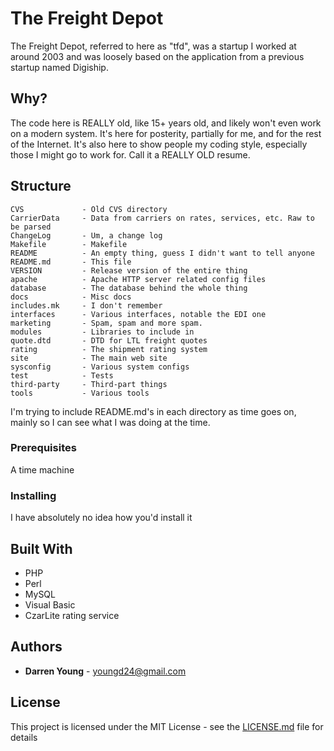 # The Freight Depot

The Freight Depot, referred to here as "tfd", was a startup I worked at around 2003 and was loosely based on the application from a previous startup named Digiship.

## Why?

The code here is REALLY old, like 15+ years old, and likely won't even work on a modern system. It's here for posterity, partially for me, and for the rest of the Internet. It's also here to show people my coding style, especially those I might go to work for. Call it a REALLY OLD resume.

## Structure

```
CVS             - Old CVS directory
CarrierData     - Data from carriers on rates, services, etc. Raw to be parsed
ChangeLog       - Um, a change log
Makefile        - Makefile
README          - An empty thing, guess I didn't want to tell anyone
README.md       - This file
VERSION         - Release version of the entire thing
apache          - Apache HTTP server related config files
database        - The database behind the whole thing
docs            - Misc docs
includes.mk     - I don't remember
interfaces      - Various interfaces, notable the EDI one
marketing       - Spam, spam and more spam.
modules         - Libraries to include in
quote.dtd       - DTD for LTL freight quotes
rating          - The shipment rating system
site            - The main web site
sysconfig       - Various system configs
test            - Tests
third-party     - Third-part things
tools           - Various tools
```

I'm trying to include README.md's in each directory as time goes on, mainly so I can see what I was doing at the time.

### Prerequisites

A time machine

### Installing

I have absolutely no idea how you'd install it

## Built With

* PHP
* Perl
* MySQL
* Visual Basic
* CzarLite rating service

## Authors

* **Darren Young** - youngd24@gmail.com

## License

This project is licensed under the MIT License - see the [LICENSE.md](LICENSE.md) file for details
